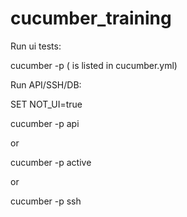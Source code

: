 cucumber_training
=================
Run ui tests:

cucumber -p <profile name>  (<profile name> is listed in cucumber.yml)

Run API/SSH/DB:

SET NOT_UI=true

cucumber -p api

or

cucumber -p active

or

cucumber -p ssh
